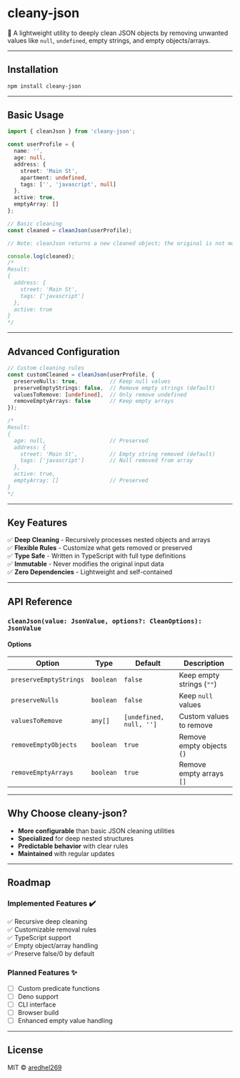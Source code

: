 # cleany-json

🧹 A lightweight utility to deeply clean JSON objects by removing unwanted values like `null`, `undefined`, empty strings, and empty objects/arrays.

---

## Installation

```bash
npm install cleany-json
```

---

## Basic Usage

```typescript
import { cleanJson } from 'cleany-json';

const userProfile = {
  name: '',
  age: null,
  address: {
    street: 'Main St',
    apartment: undefined,
    tags: ['', 'javascript', null]
  },
  active: true,
  emptyArray: []
};

// Basic cleaning
const cleaned = cleanJson(userProfile);

// Note: cleanJson returns a new cleaned object; the original is not modified.

console.log(cleaned);
/* 
Result:
{
  address: {
    street: 'Main St',
    tags: ['javascript']
  },
  active: true
}
*/
```

---

## Advanced Configuration

```typescript
// Custom cleaning rules
const customCleaned = cleanJson(userProfile, {
  preserveNulls: true,          // Keep null values
  preserveEmptyStrings: false,  // Remove empty strings (default)
  valuesToRemove: [undefined],  // Only remove undefined
  removeEmptyArrays: false      // Keep empty arrays
});

/*
Result:
{
  age: null,                    // Preserved
  address: {
    street: 'Main St',          // Empty string removed (default)
    tags: ['javascript']        // Null removed from array
  },
  active: true,
  emptyArray: []                // Preserved
}
*/
```

---

## Key Features

✅ **Deep Cleaning** - Recursively processes nested objects and arrays  
✅ **Flexible Rules** - Customize what gets removed or preserved  
✅ **Type Safe** - Written in TypeScript with full type definitions  
✅ **Immutable** - Never modifies the original input data  
✅ **Zero Dependencies** - Lightweight and self-contained  

---

## API Reference

### `cleanJson(value: JsonValue, options?: CleanOptions): JsonValue`

#### Options

| Option                 | Type      | Default                 | Description               |
| ---------------------- | --------- | ----------------------- | ------------------------- |
| `preserveEmptyStrings` | `boolean` | `false`                 | Keep empty strings (`""`) |
| `preserveNulls`        | `boolean` | `false`                 | Keep `null` values        |
| `valuesToRemove`       | `any[]`   | `[undefined, null, '']` | Custom values to remove   |
| `removeEmptyObjects`   | `boolean` | `true`                  | Remove empty objects `{}` |
| `removeEmptyArrays`    | `boolean` | `true`                  | Remove empty arrays `[]`  |

---

## Why Choose cleany-json?

* **More configurable** than basic JSON cleaning utilities
* **Specialized** for deep nested structures
* **Predictable behavior** with clear rules
* **Maintained** with regular updates

---

## Roadmap

### Implemented Features ✔️

✅ Recursive deep cleaning  
✅ Customizable removal rules  
✅ TypeScript support  
✅ Empty object/array handling  
✅ Preserve false/0 by default  

### Planned Features ✨

* [ ] Custom predicate functions
* [ ] Deno support
* [ ] CLI interface
* [ ] Browser build
* [ ] Enhanced empty value handling

---

## License

MIT © [aredhel269](https://github.com/aredhel269)
